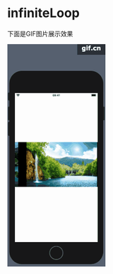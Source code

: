 # infiniteLoop
下面是GIF图片展示效果

![image](https://github.com/gityjh519/infiniteLoop/blob/master/%E6%96%87%E4%BB%B6.gif)
